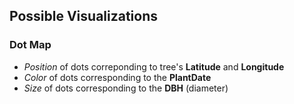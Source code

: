 ## Possible Visualizations

### Dot Map

- _Position_ of dots correponding to tree's **Latitude** and **Longitude**
- _Color_ of dots corresponding to the **PlantDate**
- _Size_ of dots corresponding to the **DBH** (diameter)
